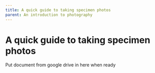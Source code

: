```yaml
---
title: A quick guide to taking specimen photos
parent: An introduction to photography 
---
```


#  A quick guide to taking specimen photos

Put document from google drive in here when ready
